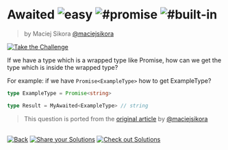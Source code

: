 <!--info-header-start--><h1>Awaited <img src="https://img.shields.io/badge/-easy-7aad0c" alt="easy"/> <img src="https://img.shields.io/badge/-%23promise-999" alt="#promise"/> <img src="https://img.shields.io/badge/-%23built--in-999" alt="#built-in"/></h1><blockquote><p>by Maciej Sikora <a href="https://github.com/maciejsikora" target="_blank">@maciejsikora</a></p></blockquote><p><a href="https://tsch.js.org/189/play" target="_blank"><img src="https://img.shields.io/badge/-Take%20the%20Challenge-3178c6?logo=typescript&logoColor=white" alt="Take the Challenge"/></a> </p><!--info-header-end-->

If we have a type which is a wrapped type like Promise, how can we get the type which is inside the wrapped type?

For example: if we have `Promise<ExampleType>` how to get ExampleType?

```ts
type ExampleType = Promise<string>

type Result = MyAwaited<ExampleType> // string
```

> This question is ported from the [original article](https://dev.to/macsikora/advanced-typescript-exercises-question-1-45k4) by [@maciejsikora](https://github.com/maciejsikora)

<!--info-footer-start--><br><a href="../../README.md" target="_blank"><img src="https://img.shields.io/badge/-Back-grey" alt="Back"/></a> <a href="https://tsch.js.org/189/answer" target="_blank"><img src="https://img.shields.io/badge/-Share%20your%20Solutions-teal" alt="Share your Solutions"/></a> <a href="https://tsch.js.org/189/solutions" target="_blank"><img src="https://img.shields.io/badge/-Check%20out%20Solutions-de5a77?logo=awesome-lists&logoColor=white" alt="Check out Solutions"/></a> <!--info-footer-end-->

